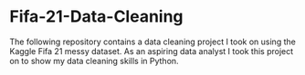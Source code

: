 # Fifa-21-Data-Cleaning
The following repository contains a data cleaning project I took on using the Kaggle Fifa 21 messy dataset.
As an aspiring data analyst I took this project on to show my data cleaning skills in Python.
